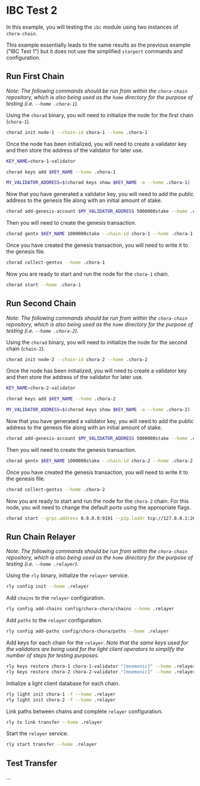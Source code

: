 # IBC Test 2

In this example, you will testing the `ibc` module using two instances of `chora-chain`.

This example essentially leads to the same results as the previous example ("IBC Test 1") but it does not use the simplified `starport` commands and configuration.

## Run First Chain

*Note: The following commands should be run from within the `chora-chain` repository, which is also being used as the `home` directory for the purpose of testing (i.e. `--home .chora-1`).*

Using the `chorad` binary, you will need to initialize the node for the first chain (`chora-1`).

```sh
chorad init node-1 --chain-id chora-1 --home .chora-1
```

Once the node has been initialized, you will need to create a validator key and then store the address of the validator for later use.

```sh
KEY_NAME=chora-1-validator

chorad keys add $KEY_NAME --home .chora-1

MY_VALIDATOR_ADDRESS=$(chorad keys show $KEY_NAME -a --home .chora-1)
```

Now that you have generated a validator key, you will need to add the public address to the genesis file along with an initial amount of stake.

```sh
chorad add-genesis-account $MY_VALIDATOR_ADDRESS 5000000stake --home .chora-1 
```

Then you will need to create the genesis transaction.

```sh
chorad gentx $KEY_NAME 1000000stake --chain-id chora-1 --home .chora-1
```

Once you have created the genesis transaction, you will need to write it to the genesis file.

```sh
chorad collect-gentxs --home .chora-1
```

Now you are ready to start and run the node for the `chora-1` chain.

```sh
chorad start --home .chora-1
```

## Run Second Chain

*Note: The following commands should be run from within the `chora-chain` repository, which is also being used as the `home` directory for the purpose of testing (i.e. `--home .chora-2`).*

Using the `chorad` binary, you will need to initialize the node for the second chain (`chain-2`).

```sh
chorad init node-2 --chain-id chora-2 --home .chora-2
```

Once the node has been initialized, you will need to create a validator key and then store the address of the validator for later use.

```sh
KEY_NAME=chora-2-validator

chorad keys add $KEY_NAME --home .chora-2

MY_VALIDATOR_ADDRESS=$(chorad keys show $KEY_NAME -a --home .chora-2)
```

Now that you have generated a validator key, you will need to add the public address to the genesis file along with an initial amount of stake.

```sh
chorad add-genesis-account $MY_VALIDATOR_ADDRESS 5000000stake --home .chora-2 
```

Then you will need to create the genesis transaction.

```sh
chorad gentx $KEY_NAME 1000000stake --chain-id chora-2 --home .chora-2
```

Once you have created the genesis transaction, you will need to write it to the genesis file.

```sh
chorad collect-gentxs --home .chora-2
```

Now you are ready to start and run the node for the `chora-2` chain. For this node, you will need to change the default ports using the appropriate flags.

```sh
chorad start --grpc.address 0.0.0.0:9191 --p2p.laddr tcp://127.0.0.1:26658 --rpc.laddr tcp://127.0.0.1:26659 --rpc.pprof_laddr 127.0.0.1:6161 --home .chora-2
```

## Run Chain Relayer

*Note: The following commands should be run from within the `chora-chain` repository, which is also being used as the `home` directory for the purpose of testing (i.e. `--home .relayer`).*

Using the `rly` binary, initialize the `relayer` service.

```sh
rly config init --home .relayer
```

Add `chains` to the `relayer` configuration.

```sh
rly config add-chains config/chora-chora/chains --home .relayer
```

Add `paths` to the `relayer` configuration.

```sh
rly config add-paths config/chora-chora/paths --home .relayer
```

Add keys for each chain for the `relayer`. *Note that the same keys used for the validators are being used for the light client operators to simplify the number of steps for testing purposes.*

```sh
rly keys restore chora-1 chora-1-validator "[mnemonic]" --home .relayer
rly keys restore chora-2 chora-2-validator "[mnemonic]" --home .relayer
```

Initialize a light client database for each chain.

```sh
rly light init chora-1 -f --home .relayer
rly light init chora-2 -f --home .relayer
```

Link paths between chains and complete `relayer` configuration.

```sh
rly tx link transfer --home .relayer
```

Start the `relayer` service.

```sh
rly start transfer --home .relayer
```

## Test Transfer

...
